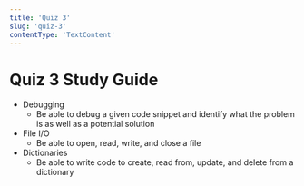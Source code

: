 ```yaml
---
title: 'Quiz 3'
slug: 'quiz-3'
contentType: 'TextContent'
---
```


# Quiz 3 Study Guide

- Debugging
  - Be able to debug a given code snippet and identify what the problem is as well as a potential
    solution
- File I/O
  - Be able to open, read, write, and close a file
- Dictionaries
  - Be able to write code to create, read from, update, and delete from a dictionary
